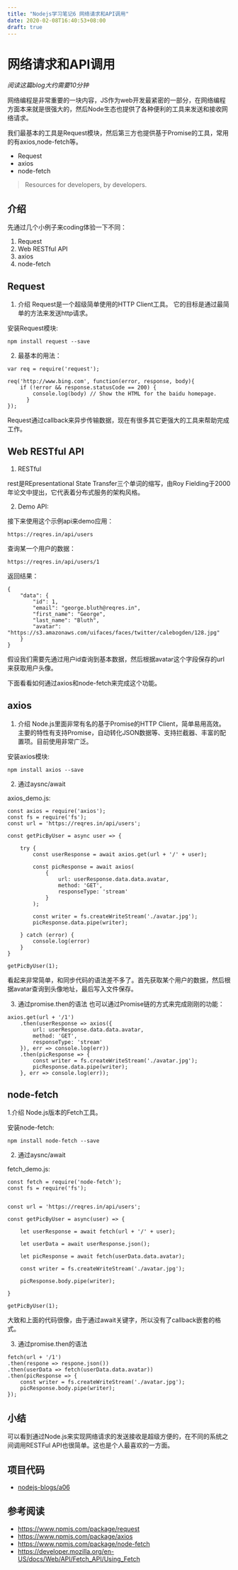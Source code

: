 ```yaml
---
title: "Nodejs学习笔记6 网络请求和API调用"
date: 2020-02-08T16:40:53+08:00
draft: true
---
```


# 网络请求和API调用

*阅读这篇blog大约需要10分钟*

网络编程是非常重要的一块内容，JS作为web开发最紧密的一部分，在网络编程方面本来就是很强大的，然后Node生态也提供了各种便利的工具来发送和接收网络请求。

我们最基本的工具是Request模块，然后第三方也提供基于Promise的工具，常用的有axios,node-fetch等。

- Request
- axios
- node-fetch

> Resources for developers, by developers.

## 介绍

先通过几个小例子来coding体验一下不同：

1. Request
2. Web RESTful API
3. axios
4. node-fetch

## Request
1. 介绍
Request是一个超级简单使用的HTTP Client工具。
它的目标是通过最简单的方法来发送http请求。

安装Request模块:

```
npm install request --save
```
2. 最基本的用法：

```
var req = require('request');

req('http://www.bing.com', function(error, response, body){
    if (!error && response.statusCode == 200) {
        console.log(body) // Show the HTML for the baidu homepage.
      }
});
```
Request通过callback来异步传输数据，现在有很多其它更强大的工具来帮助完成工作。

## Web RESTful API

1. RESTful

rest是REpresentational State Transfer三个单词的缩写，由Roy Fielding于2000年论文中提出，它代表着分布式服务的架构风格。

2. Demo API:

接下来使用这个示例api来demo应用：

    https://reqres.in/api/users

查询某一个用户的数据：

    https://reqres.in/api/users/1

返回结果：

```
{
    "data": {
        "id": 1,
        "email": "george.bluth@reqres.in",
        "first_name": "George",
        "last_name": "Bluth",
        "avatar": "https://s3.amazonaws.com/uifaces/faces/twitter/calebogden/128.jpg"
    }
}
```
假设我们需要先通过用户id查询到基本数据，然后根据avatar这个字段保存的url来获取用户头像。

下面看看如何通过axios和node-fetch来完成这个功能。

## axios

1. 介绍
Node.js里面非常有名的基于Promise的HTTP Client，简单易用高效。
主要的特性有支持Promise，自动转化JSON数据等、支持拦截器、丰富的配置项。目前使用非常广泛。

安装axios模块:

```
npm install axios --save
```


2. 通过aysnc/await

axios_demo.js:

```
const axios = require('axios');
const fs = require('fs');
const url = 'https://reqres.in/api/users';

const getPicByUser = async user => {

    try {
        const userResponse = await axios.get(url + '/' + user);

        const picResponse = await axios(
            {
                url: userResponse.data.data.avatar,
                method: 'GET',
                responseType: 'stream'
            }
        );

        const writer = fs.createWriteStream('./avatar.jpg');
        picResponse.data.pipe(writer);

    } catch (error) {
        console.log(error)
    }
}

getPicByUser(1);
```
看起来非常简单，和同步代码的语法差不多了。首先获取某个用户的数据，然后根据avatar查询到头像地址，最后写入文件保存。

3. 通过promise.then的语法
也可以通过Promise链的方式来完成刚刚的功能：

```
axios.get(url + '/1')
    .then(userResponse => axios({
        url: userResponse.data.data.avatar,
        method: 'GET',
        responseType: 'stream'
    }), err => console.log(err))
    .then(picResponse => {
        const writer = fs.createWriteStream('./avatar.jpg');
        picResponse.data.pipe(writer);
    }, err => console.log(err));

```


## node-fetch

1.介绍
Node.js版本的Fetch工具。

安装node-fetch:

```
npm install node-fetch --save
```


2. 通过aysnc/await

fetch_demo.js:
```
const fetch = require('node-fetch');
const fs = require('fs');


const url = 'https://reqres.in/api/users';

const getPicByUser = async(user) => {

    let userResponse = await fetch(url + '/' + user);

    let userData = await userResponse.json();

    let picResponse = await fetch(userData.data.avatar);

    const writer = fs.createWriteStream('./avatar.jpg');
    
    picResponse.body.pipe(writer);

}

getPicByUser(1);
```
大致和上面的代码很像，由于通过await关键字，所以没有了callback嵌套的格式。

3. 通过promise.then的语法

```
fetch(url + '/1')
.then(respone => respone.json())
.then(userData => fetch(userData.data.avatar))
.then(picResponse => {
    const writer = fs.createWriteStream('./avatar.jpg');
    picResponse.body.pipe(writer);
});
```


## 小结
可以看到通过Node.js来实现网络请求的发送接收是超级方便的，在不同的系统之间调用RESTFul API也很简单。这也是个人最喜欢的一方面。

## 项目代码
- [nodejs-blogs/a06](https://github.com/rangwei/nodejs-blogs/tree/master/a06)

## 参考阅读

- https://www.npmjs.com/package/request
- https://www.npmjs.com/package/axios
- https://www.npmjs.com/package/node-fetch
- https://developer.mozilla.org/en-US/docs/Web/API/Fetch_API/Using_Fetch

    
    
